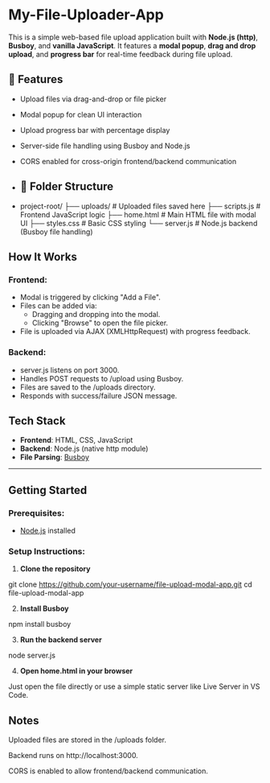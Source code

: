 # My-File-Uploader-App

This is a simple web-based file upload application built with **Node.js (http)**, **Busboy**, and **vanilla JavaScript**. It features a **modal popup**, **drag and drop upload**, and **progress bar** for real-time feedback during file upload.

## 🚀 Features

- Upload files via drag-and-drop or file picker
- Modal popup for clean UI interaction
- Upload progress bar with percentage display
- Server-side file handling using Busboy and Node.js
- CORS enabled for cross-origin frontend/backend communication

- ## 📁 Folder Structure

- project-root/
├── uploads/ # Uploaded files saved here
├── scripts.js # Frontend JavaScript logic
├── home.html # Main HTML file with modal UI
├── styles.css # Basic CSS styling
└── server.js # Node.js backend (Busboy file handling)

## How It Works

### Frontend:
- Modal is triggered by clicking "Add a File".
- Files can be added via:
  - Dragging and dropping into the modal.
  - Clicking "Browse" to open the file picker.
- File is uploaded via AJAX (XMLHttpRequest) with progress feedback.

### Backend:
- server.js listens on port 3000.
- Handles POST requests to /upload using Busboy.
- Files are saved to the /uploads directory.
- Responds with success/failure JSON message.

## Tech Stack

- **Frontend**: HTML, CSS, JavaScript
- **Backend**: Node.js (native http module)
- **File Parsing**: [Busboy](https://www.npmjs.com/package/busboy)

---

## Getting Started

### Prerequisites:
- [Node.js](https://nodejs.org/) installed

### Setup Instructions:

1. **Clone the repository**

git clone https://github.com/your-username/file-upload-modal-app.git
cd file-upload-modal-app

2. **Install Busboy**

npm install busboy

3. **Run the backend server**

node server.js

4. **Open home.html in your browser**

Just open the file directly or use a simple static server like Live Server in VS Code.

## Notes
Uploaded files are stored in the /uploads folder.

Backend runs on http://localhost:3000.

CORS is enabled to allow frontend/backend communication.

